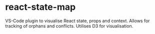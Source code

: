 # react-state-map
VS-Code plugin to visualise React state, props and context. Allows for tracking of orphans and conflicts. Utilises D3 for visualisation. 
